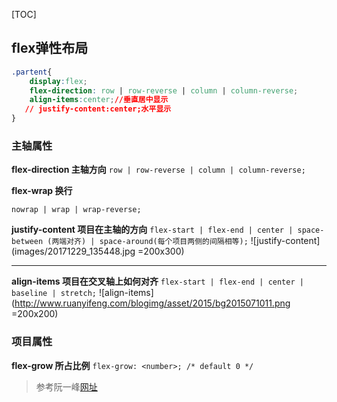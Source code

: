 
[TOC]

## flex弹性布局

```css
.partent{
    display:flex; 
    flex-direction: row | row-reverse | column | column-reverse;
    align-items:center;//垂直居中显示
   // justify-content:center;水平显示
}


```
### 主轴属性
**flex-direction   主轴方向**
`row | row-reverse | column | column-reverse;`

**flex-wrap   换行**

`nowrap | wrap | wrap-reverse;`

**justify-content   项目在主轴的方向**
`flex-start | flex-end | center | space-between (两端对齐) | space-around(每个项目两侧的间隔相等);`
![justify-content](images/20171229_135448.jpg =200x300)

---

**align-items  项目在交叉轴上如何对齐**
`flex-start | flex-end | center | baseline | stretch;`
![align-items](http://www.ruanyifeng.com/blogimg/asset/2015/bg2015071011.png =200x200)
### 项目属性
**flex-grow 所占比例**
`flex-grow: <number>; /* default 0 */`

>参考阮一峰[网址](http://www.ruanyifeng.com/blog/2015/07/flex-grammar.html)